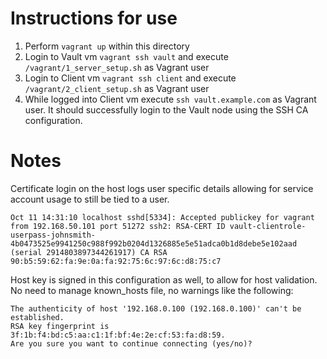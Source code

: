 # Instructions for use

1. Perform `vagrant up` within this directory
2. Login to Vault vm `vagrant ssh vault` and execute `/vagrant/1_server_setup.sh` as Vagrant user
3. Login to Client vm `vagrant ssh client` and execute `/vagrant/2_client_setup.sh` as Vagrant user
4. While logged into Client vm execute `ssh vault.example.com` as Vagrant user. It should successfully login to the Vault node using the SSH CA configuration.  

# Notes

Certificate login on the host logs user specific details allowing for service account usage to still be tied to a user.  

```
Oct 11 14:31:10 localhost sshd[5334]: Accepted publickey for vagrant from 192.168.50.101 port 51272 ssh2: RSA-CERT ID vault-clientrole-userpass-johnsmith-4b0473525e9941250c988f992b0204d1326885e5e51adca0b1d8debe5e102aad (serial 2914803897344261917) CA RSA 90:b5:59:62:fa:9e:0a:fa:92:75:6c:97:6c:d8:75:c7
```

Host key is signed in this configuration as well, to allow for host validation. No need to manage known_hosts file, no warnings like the following:

```
The authenticity of host '192.168.0.100 (192.168.0.100)' can't be established.
RSA key fingerprint is 3f:1b:f4:bd:c5:aa:c1:1f:bf:4e:2e:cf:53:fa:d8:59.
Are you sure you want to continue connecting (yes/no)?
```
